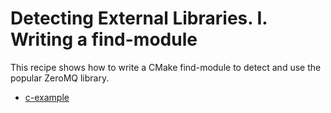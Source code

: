 # Detecting External Libraries. I. Writing a find-module

This recipe shows how to write a CMake find-module to detect and use the popular
ZeroMQ library.

- [c-example](c-example/)
